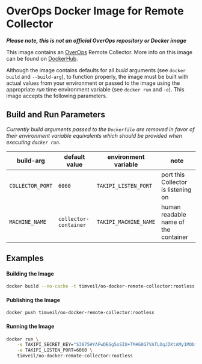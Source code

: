 # OverOps Docker Image for Remote Collector

__*Please note, this is not an official OverOps repository or Docker image*__

This image contains an [OverOps](http://www.overops.com) Remote Collector.  More info on this image can be found on [DockerHub](https://hub.docker.com/r/timveil/oo-docker-remote-collector/).

Although the image contains defaults for all *build* arguments (see `docker build` and `--build-arg`), to function properly, the image must be built with actual values from your environment or passed to the image using the appropriate *run* time environment variable (see `docker run` and `-e`).  This image accepts the following parameters.

## Build and Run Parameters

*Currently build arguments passed to the `Dockerfile` are removed in favor of their environment variable equivalents which should be provided when executing `docker run`.*

| build-arg | default value | environment variable | note |
| --- | --- | --- | --- |
| `COLLECTOR_PORT` | `6060` | `TAKIPI_LISTEN_PORT` | port this Collector is listening on |
| `MACHINE_NAME` | `collector-container` | `TAKIPI_MACHINE_NAME` | human readable name of the container |


## Examples

#### Building the Image

```bash
docker build --no-cache -t timveil/oo-docker-remote-collector:rootless --build-arg COLLECTOR_PORT=6060 .
```

#### Publishing the Image

```bash
docker push timveil/oo-docker-remote-collector:rootless
```

#### Running the Image

```bash
docker run \
    -e TAKIPI_SECRET_KEY="S3875#YAFwDEGg5oSIU+TM#G0G7VATLOqJIKtAMy1MObfFINaQmVT5hGYLQ+cpPuq4=#87a1" \
    -e TAKIPI_LISTEN_PORT=6060 \
    timveil/oo-docker-remote-collector:rootless
```